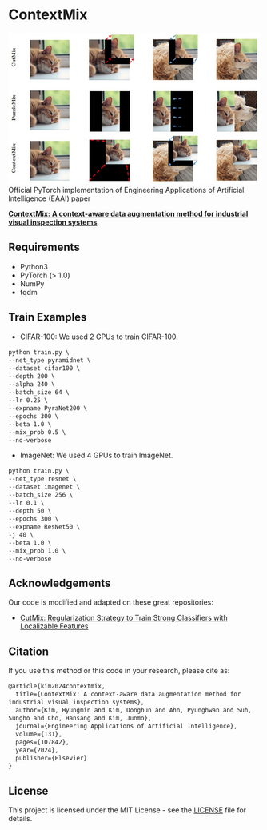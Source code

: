 
# ContextMix
![teaser](assets/teaser.jpg)
Official PyTorch implementation of Engineering Applications of Artificial Intelligence (EAAI) paper

[**ContextMix: A context-aware data augmentation method for industrial visual inspection systems**](https://doi.org/10.1016/j.engappai.2023.107842).

## Requirements
- Python3
- PyTorch (> 1.0)
- NumPy
- tqdm

## Train Examples
- CIFAR-100: We used 2 GPUs to train CIFAR-100.
```
python train.py \
--net_type pyramidnet \
--dataset cifar100 \
--depth 200 \
--alpha 240 \
--batch_size 64 \
--lr 0.25 \
--expname PyraNet200 \
--epochs 300 \
--beta 1.0 \
--mix_prob 0.5 \
--no-verbose
```
- ImageNet: We used 4 GPUs to train ImageNet.
```
python train.py \
--net_type resnet \
--dataset imagenet \
--batch_size 256 \
--lr 0.1 \
--depth 50 \
--epochs 300 \
--expname ResNet50 \
-j 40 \
--beta 1.0 \
--mix_prob 1.0 \
--no-verbose
```

## Acknowledgements
Our code is modified and adapted on these great repositories:

- [CutMix: Regularization Strategy to Train Strong Classifiers with Localizable Features](https://github.com/clovaai/CutMix-PyTorch)


## Citation
If you use this method or this code in your research, please cite as:
```
@article{kim2024contextmix,
  title={ContextMix: A context-aware data augmentation method for industrial visual inspection systems},
  author={Kim, Hyungmin and Kim, Donghun and Ahn, Pyunghwan and Suh, Sungho and Cho, Hansang and Kim, Junmo},
  journal={Engineering Applications of Artificial Intelligence},
  volume={131},
  pages={107842},
  year={2024},
  publisher={Elsevier}
}
```

## License
This project is licensed under the MIT License - see the [LICENSE](LICENSE) file for details.

